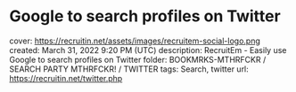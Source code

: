 # Google to search profiles on Twitter

cover: https://recruitin.net/assets/images/recruitem-social-logo.png
created: March 31, 2022 9:20 PM (UTC)
description: RecruitEm - Easily use Google to search profiles on Twitter
folder: BOOKMRKS-MTHRFCKR / SEARCH PARTY MTHRFCKR! / TWITTER
tags: Search, twitter
url: https://recruitin.net/twitter.php